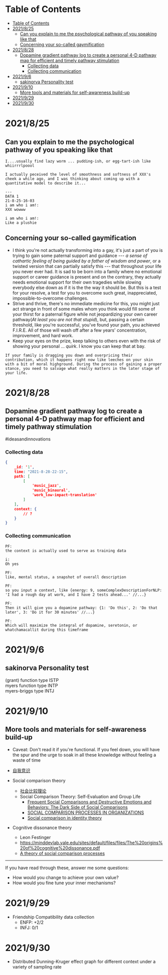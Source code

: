 # Table of Contents
- [Table of Contents](#table-of-contents)
- [2021/8/25](#2021825)
  - [Can you explain to me the psychological pathway of you speaking like that](#can-you-explain-to-me-the-psychological-pathway-of-you-speaking-like-that)
  - [Concerning your so-called gaymification](#concerning-your-so-called-gaymification)
- [2021/8/28](#2021828)
  - [Dopamine gradient pathway log to create a personal 4-D pathway map for efficient and timely pathway stimulation](#dopamine-gradient-pathway-log-to-create-a-personal-4-d-pathway-map-for-efficient-and-timely-pathway-stimulation)
    - [Collecting data](#collecting-data)
    - [Collecting communication](#collecting-communication)
- [2021/9/6](#202196)
  - [sakinorva Personality test](#sakinorva-personality-test)
- [2021/9/10](#2021910)
  - [More tools and materials for self-awareness build-up](#more-tools-and-materials-for-self-awareness-build-up)
- [2021/9/29](#2021929)
- [2021/9/30](#2021930)
# 2021/8/25
## Can you explain to me the psychological pathway of you speaking like that
```
I....usually find lazy worm ... pudding-ish, or egg-tart-ish like whiirrrlpoool

I actually peceived the level of smoothness and softness of XXX's cheek a while ago, and I was thinking about coming up with a quantitative model to describe it...

---
DATA 1
21-8-25-16-03
i am who i am!:
XXX wowww

i am who i am!:
Like a plushie

```

## Concerning your so-called gaymification
- I think you're not actually transforming into a gay, it's just a part of you is trying to gain some paternal support and guidance --- *a sense of cathartic feeling of being guided by a father of wisdom and power*, or a twisted version that can partially satisfy this --- that throughout your life you never ever had. It is sad to be born into a family where no emotional support or career guidance is present and on the contrary, they actually needs emotional support for their own tragedies while slowing everybody else down as if it is the the way it should be. But this is a test for your resolve, a test for you to overcome such great, inappreciated, impossible-to-overcome challenges.
- Strive and thrive, there's no immediate medicine for this, you might just act strange in front of some males whom you think would fill some of your thirst for a paternal figure while not jeopardizing your own career pathway(*At least you are not that stupid*), but, passing a certain threshold, like you're successful, you've found your path, you achieved F.I.R.E. All of those will wash off after a few years' concentration, improvement, and hard work.
- Keep your eyes on the prize, keep talking to others even with the risk of showing your personal ... *quirk*. I know you can keep that at bay.

```
If your family is dragging you down and overpricing their contribution, which it happens right now like leeches on your skin with a bit of moral highground. During the process of gaining a proper stance, you need to salvage what really matters in the later stage of your life.
```


# 2021/8/28
## Dopamine gradient pathway log to create a personal 4-D pathway map for efficient and timely pathway stimulation
#ideasandinnovations
### Collecting data
```json
{
    _id: '1',
    time: "2021-8-28-22-15",
    path: [
        [
            'music_jazz',
            'music_binaural',
            'work_low-impact-translation'
        ]
    ],
    context: {
        // ?
    }
}

```

### Collecting communication
```
PF:
the context is actually used to serve as training data

i:
Oh yes

PF:
like, mental status, a snapshot of overall description

PF:
so you input a context, like {energy: 9, someComplexDescriptionForNLP: 'I had a rough day at work, and I have 2 tests ahead...' //...}

PF:
Then it will give you a dopamine pathway: {1: 'Do this', 2: 'Do that later', 3: 'Do it for 30 minutes' //...}

PF:
Which will maximize the integral of dopamine, seretonin, or whatchamacallit during this timeframe

```

# 2021/9/6
## sakinorva Personality test

(grant) function type	ISTP  
myers function type	INTP  
myers-briggs type	INTJ


# 2021/9/10
## More tools and materials for self-awareness build-up
- Caveat: Don't read it if you're functional. If you feel down, you will have the spur and the urge to soak in all these knowledge without feeling a waste of time

- [自我意识](https://wiki.mbalib.com/wiki/%E8%87%AA%E6%88%91%E6%84%8F%E8%AF%86)
- Social comparison theory
  - [社会比较理论](https://wiki.mbalib.com/wiki/%E7%A4%BE%E4%BC%9A%E6%AF%94%E8%BE%83%E7%90%86%E8%AE%BA)
  - Social Comparison Theory: Self-Evaluation and Group Life
    - [Frequent Social Comparisons and Destructive Emotions and Behaviors: The Dark Side of Social Comparisons](https://lyariv.mycpanel.princeton.edu/papers/DarkSide1.pdf)
    - [SOCIAL COMPARISON PROCESSES IN ORGANIZATIONS](https://espace.library.uq.edu.au/data/UQ_131558/Social_comparison.pdf?Expires=1631277831&Key-Pair-Id=APKAJKNBJ4MJBJNC6NLQ&Signature=PvPN9O0scvBf9YJIXnYz2Vnysl4lM9wLO0nCSjPFiBj7tUzZJ-htp49N1INwl6ak4bMI1ESQL9nPHcEGzKnt9Q~S6e9N7duhe6aRagU5AkZ4aYvUM0wBgwTholnZVRJZArz9DhHlMp1Iw30J-DAmpkJtyJtuNqfNTP7VYLCyRfbjFGH1xj~rMxwQaCTR~5fHtDAuhq1GxrKt-tOcidiNb-I7YqBue~0A5p56yEaEtE-JlY2iWjCYqHs4RnC055NjzSBcgkroxTKXx8Kdfa~lGEGqYmA37v-aY3IPaDOb~Bud04KSF8JCjlK-TVGgp9IRaCeMWkBCd2eiTj0FeLsfWA__)
    - [Social comparison in identity theory](http://rsp-lab11.ucr.edu/Papers/14a.pdf)
- Cognitive dissonance theory
  - Leon Festinger
  - https://minddevlab.yale.edu/sites/default/files/files/The%20origins%20of%20cognitive%20dissonance.pdf
  - [A theory of social comparison processes](https://www2.psych.ubc.ca/~schaller/528Readings/Festinger1954.pdf)

---
If you have read through these, answer me some questions:
- How would you change to achieve your own value?
- How would you fine tune your inner mechanisms?

# 2021/9/29
- Friendship Compatibility data collection
  - ENFP: +2/2
  - INFJ: 0/1
# 2021/9/30
- Distributed Dunning-Kruger effect graph for different context under a variety of sampling rate